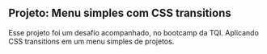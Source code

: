 ## Projeto: Menu simples com CSS transitions
Esse projeto foi um desafio acompanhado, no bootcamp da TQI. Aplicando CSS transitions em um menu simples de projetos.
